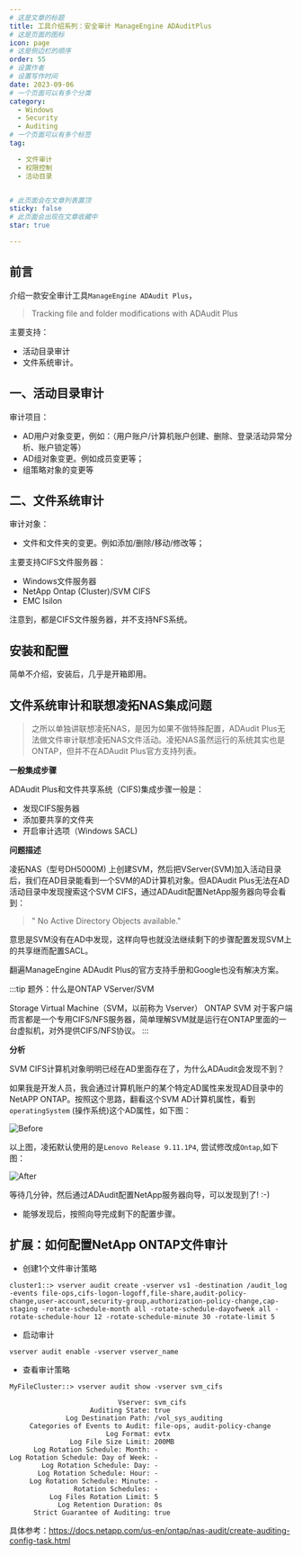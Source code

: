 ```yaml
---
# 这是文章的标题
title: 工具介绍系列：安全审计 ManageEngine ADAuditPlus
# 这是页面的图标
icon: page
# 这是侧边栏的顺序
order: 55
# 设置作者
# 设置写作时间
date: 2023-09-06
# 一个页面可以有多个分类
category:
  - Windows
  - Security
  - Auditing
# 一个页面可以有多个标签
tag:

  - 文件审计
  - 权限控制
  - 活动目录


# 此页面会在文章列表置顶
sticky: false
# 此页面会出现在文章收藏中
star: true

---
```




## 前言

介绍一款安全审计工具`ManageEngine ADAudit Plus`，

>Tracking file and folder modifications with ADAudit Plus


主要支持：

- 活动目录审计
- 文件系统审计。

## 一、活动目录审计

审计项目：

- AD用户对象变更，例如：（用户账户/计算机账户创建、删除、登录活动异常分析、账户锁定等）
- AD组对象变更。例如成员变更等；
- 组策略对象的变更等



## 二、文件系统审计

审计对象：

- 文件和文件夹的变更。例如添加/删除/移动/修改等；

主要支持CIFS文件服务器：
- Windows文件服务器
- NetApp Ontap (Cluster)/SVM CIFS
- EMC Isilon

注意到，都是CIFS文件服务器，并不支持NFS系统。

## 安装和配置

简单不介绍，安装后，几乎是开箱即用。

## 文件系统审计和联想凌拓NAS集成问题

>之所以单独讲联想凌拓NAS，是因为如果不做特殊配置，ADAudit Plus无法做文件审计联想凌拓NAS文件活动。凌拓NAS虽然运行的系统其实也是ONTAP，但并不在ADAudit Plus官方支持列表。

**一般集成步骤**

ADAudit Plus和文件共享系统（CIFS)集成步骤一般是：

- 发现CIFS服务器
- 添加要共享的文件夹
- 开启审计选项（Windows SACL)

**问题描述**

凌拓NAS（型号DH5000M) 上创建SVM，然后把VServer(SVM)加入活动目录后，我们在AD目录能看到一个SVM的AD计算机对象。但ADAudit Plus无法在AD活动目录中发现搜索这个SVM CIFS，通过ADAudit配置NetApp服务器向导会看到：

> " No Active Directory Objects available."

意思是SVM没有在AD中发现，这样向导也就没法继续剩下的步骤配置发现SVM上的共享继而配置SACL。 

翻遍ManageEngine ADAudit Plus的官方支持手册和Google也没有解决方案。

:::tip 题外：什么是ONTAP VServer/SVM

Storage Virtual Machine（SVM，以前称为 Vserver） ONTAP SVM 对于客户端而言都是一个专用CIFS/NFS服务器，简单理解SVM就是运行在ONTAP里面的一台虚拟机，对外提供CIFS/NFS协议。
:::

**分析**

SVM CIFS计算机对象明明已经在AD里面存在了，为什么ADAudit会发现不到？

如果我是开发人员，我会通过计算机账户的某个特定AD属性来发现AD目录中的NetAPP ONTAP。按照这个思路，翻看这个SVM AD计算机属性，看到`operatingSystem` (操作系统)这个AD属性，如下图：

![Before](../../PostImages/Post55_sec__adauditPlus_SVM_AD_Obj_Attri_Operatingsystem_before_change.jpg)


以上图，凌拓默认使用的是`Lenovo Release 9.11.1P4`, 尝试修改成`Ontap`,如下图：

![After](../../PostImages/Post55_sec__adauditPlus_SVM_AD_Obj_Attri_Operatingsystem_after_change.jpg)

等待几分钟，然后通过ADAudit配置NetApp服务器向导，可以发现到了! :-)

- 能够发现后，按照向导完成剩下的配置步骤。



## 扩展：如何配置NetApp ONTAP文件审计

- 创建1个文件审计策略
```
cluster1::> vserver audit create -vserver vs1 -destination /audit_log -events file-ops,cifs-logon-logoff,file-share,audit-policy-change,user-account,security-group,authorization-policy-change,cap-staging -rotate-schedule-month all -rotate-schedule-dayofweek all -rotate-schedule-hour 12 -rotate-schedule-minute 30 -rotate-limit 5
```

- 启动审计
```
vserver audit enable -vserver vserver_name
```

- 查看审计策略

```
MyFileCluster::> vserver audit show -vserver svm_cifs

                           Vserver: svm_cifs
                    Auditing State: true
              Log Destination Path: /vol_sys_auditing
     Categories of Events to Audit: file-ops, audit-policy-change
                        Log Format: evtx
               Log File Size Limit: 200MB
      Log Rotation Schedule: Month: -
Log Rotation Schedule: Day of Week: -
        Log Rotation Schedule: Day: -
       Log Rotation Schedule: Hour: -
     Log Rotation Schedule: Minute: -
                Rotation Schedules: -
          Log Files Rotation Limit: 5
            Log Retention Duration: 0s
      Strict Guarantee of Auditing: true
```


具体参考：https://docs.netapp.com/us-en/ontap/nas-audit/create-auditing-config-task.html
